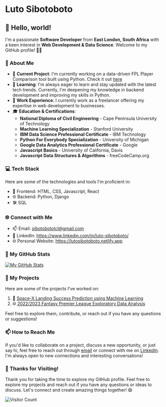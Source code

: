 # Luto Sibotoboto

## 👋 Hello, world!

I'm a passionate **Software Developer** from **East London, South Africa** with a keen interest in **Web Development & Data Science**. Welcome to my GitHub profile! 👨‍💻

### 🚀 About Me
- 🔭 **Current Project**: I'm currently working on a data-driven FPL Player Comparison tool built using Python. Check it out [here](https://fpl-player-comparison.streamlit.app/)
- 🌱 **Learning**: I'm always eager to learn and stay updated with the latest tech trends. Currently, I'm deepening my knowledge in backend development and improving my skills in Python.
- 💼 **Work Experience**: I currently work as a freelancer offering my expertise in web development to businesses. 
- 🎓 **Education & Certifications**:
  - **National Diploma of Civil Engineering** - Cape Peninsula University of Technology
  - **Machine Learning Specialization** - Stanford University
  - **IBM Data Science Professional Certificate** - IBM Technology
  - **Python For Everybody Specialization** - University of Michigan
  - **Google Data Analytics Professional Certificate** - Google
  - **Javascript Basics** - University of California, Davis
  - **Javascript Data Structures & Algorithms** - freeCodeCamp.org

### 💻 Tech Stack

Here are some of the technologies and tools I'm proficient in:

- 🚀 Frontend: HTML, CSS, Javascript, React
- 🌐 Backend: Python, Django
- 🛠️ SQL

### 🌐 Connect with Me

- 📫 Email: sibotobotolcl@gmail.com
- 💼 LinkedIn: https://www.linkedin.com/in/luto-sibotoboto/
- 🌐 Personal Website: https://lutosibotoboto.netlify.app

### 🌟 My GitHub Stats

[![My GitHub Stats](https://github-readme-stats.vercel.app/api?username=withouttheh&show_icons=true&count_private=true)](https://github.com/withouttheh)

### 📂 My Projects

Here are some of the  projects I've worked on:

1. 🚀 [Space-X Landing Success Prediction using Machine Learning](https://github.com/withouttheh/spaceX-landing-success-prediction)
2. 🌐 [2022/2023 Fantasy Premier League Exploratory Data Analysis](https://github.com/withouttheh/fantasy-premier-league-analysis-22-23)

Feel free to explore them, contribute, or reach out if you have any questions or suggestions!

### 📫 How to Reach Me

If you'd like to collaborate on a project, discuss a new opportunity, or just say hi, feel free to reach out through [email](mailto:sibotobotolcl@gmail.com) or connect with me on [LinkedIn](https://www.linkedin.com/in/luto-sibotoboto/). I'm always open to new connections and interesting conversations!

### 🙏 Thanks for Visiting!

Thank you for taking the time to explore my GitHub profile. Feel free to explore my projects and reach out if you have any questions or ideas to discuss. Let's connect and create amazing things together! 😄

![Visitor Count](https://profile-counter.glitch.me/withouttheh/count.svg)

<!---
withouttheh/withouttheh is a ✨ special ✨ repository because its `README.md` (this file) appears on your GitHub profile.
You can click the Preview link to take a look at your changes.
--->
